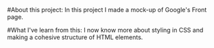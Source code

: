 #About this project: In this project I made a mock-up of Google's Front page.

#What I've learn from this: I now know more about styling in CSS and making a cohesive structure of HTML elements.
